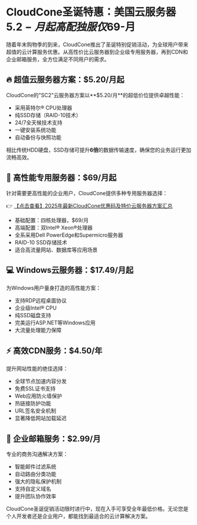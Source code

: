 # CloudCone圣诞特惠：美国云服务器$5.2-月起 高配独服仅$69-月

随着年末购物季的到来，CloudCone推出了圣诞特别促销活动，为全球用户带来超值的云计算服务优惠。从高性价比云服务器到企业级专用服务器，再到CDN和企业邮箱服务，全方位满足不同用户的需求。

## 🔥 超值云服务器方案：$5.20/月起

CloudCone的"SC2"云服务器方案以**$5.20/月**的超低价位提供卓越性能：

- 采用英特尔® CPU处理器
- 纯SSD存储（RAID-10技术）
- 24/7全天候技术支持
- 一键安装系统功能
- 自动备份与快照功能

相比传统HDD硬盘，SSD存储可提升**6倍**的数据传输速度，确保您的业务运行更加流畅高效。

## 🚀 高性能专用服务器：$69/月起

针对需要更高性能的企业用户，CloudCone提供多种专用服务器选择：

👉 [【点击查看】2025年最新CloudCone优惠码及特价云服务器方案汇总](https://bit.ly/Cloudcone)

- 基础配置：四核处理器，$69/月
- 高端配置：双Intel® Xeon®处理器
- 全系采用Dell PowerEdge和Supermicro服务器
- RAID-10 SSD存储技术
- 适合高流量网站、数据库等应用场景

## 💻 Windows云服务器：$17.49/月起

为Windows用户量身打造的高性能方案：

- 支持RDP远程桌面协议
- 企业级Intel® CPU
- 纯SSD磁盘支持
- 完美运行ASP.NET等Windows应用
- 大流量处理能力保障

## ⚡ 高效CDN服务：$4.50/年

提升网站性能的绝佳选择：

- 全球节点加速内容分发
- 免费SSL证书支持
- Web应用防火墙保护
- 热链接防护功能
- URL签名安全机制
- 显著降低网站加载延迟

## 📧 企业邮箱服务：$2.99/月

专业的商务沟通解决方案：

- 智能邮件过滤系统
- 自动路由分类功能
- 强大的隐私保护机制
- 支持自定义域名
- 提升团队协作效率

CloudCone圣诞促销活动限时进行中，现在入手可享受全年最低价格。无论您是个人开发者还是企业用户，都能找到最适合的云计算解决方案。